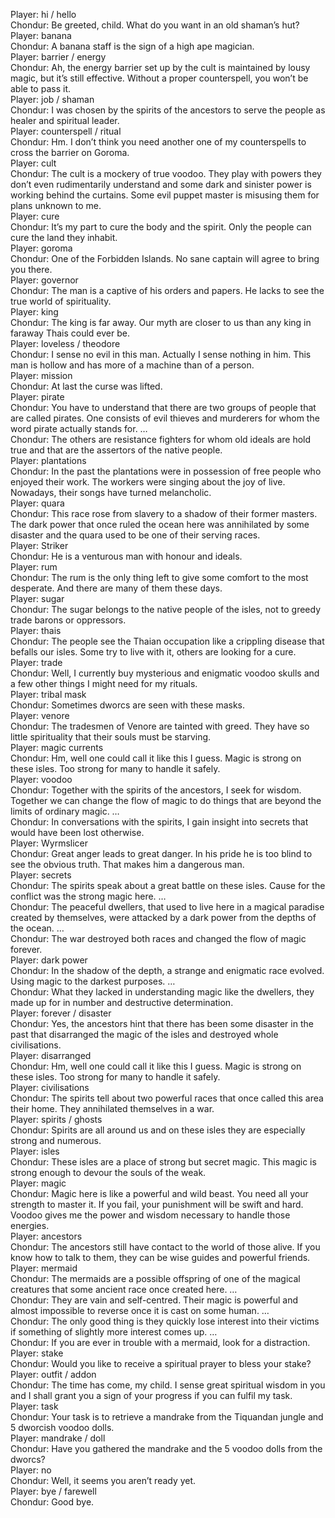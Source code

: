 Player: hi / hello  
Chondur: Be greeted, child. What do you want in an old shaman’s hut?  
Player: banana  
Chondur: A banana staff is the sign of a high ape magician.  
Player: barrier / energy  
Chondur: Ah, the energy barrier set up by the cult is maintained by lousy magic, but it’s still effective. Without a proper counterspell, you won’t be able to pass it.  
Player: job / shaman  
Chondur: I was chosen by the spirits of the ancestors to serve the people as healer and spiritual leader.  
Player: counterspell / ritual  
Chondur: Hm. I don’t think you need another one of my counterspells to cross the barrier on Goroma.  
Player: cult  
Chondur: The cult is a mockery of true voodoo. They play with powers they don’t even rudimentarily understand and some dark and sinister power is working behind the curtains. Some evil puppet master is misusing them for plans unknown to me.  
Player: cure  
Chondur: It’s my part to cure the body and the spirit. Only the people can cure the land they inhabit.  
Player: goroma  
Chondur: One of the Forbidden Islands. No sane captain will agree to bring you there.  
Player: governor  
Chondur: The man is a captive of his orders and papers. He lacks to see the true world of spirituality.  
Player: king  
Chondur: The king is far away. Our myth are closer to us than any king in faraway Thais could ever be.  
Player: loveless / theodore  
Chondur: I sense no evil in this man. Actually I sense nothing in him. This man is hollow and has more of a machine than of a person.  
Player: mission  
Chondur: At last the curse was lifted.  
Player: pirate  
Chondur: You have to understand that there are two groups of people that are called pirates. One consists of evil thieves and murderers for whom the word pirate actually stands for. …  
Chondur: The others are resistance fighters for whom old ideals are hold true and that are the assertors of the native people.  
Player: plantations  
Chondur: In the past the plantations were in possession of free people who enjoyed their work. The workers were singing about the joy of live. Nowadays, their songs have turned melancholic.  
Player: quara  
Chondur: This race rose from slavery to a shadow of their former masters. The dark power that once ruled the ocean here was annihilated by some disaster and the quara used to be one of their serving races.  
Player: Striker  
Chondur: He is a venturous man with honour and ideals.  
Player: rum  
Chondur: The rum is the only thing left to give some comfort to the most desperate. And there are many of them these days.  
Player: sugar  
Chondur: The sugar belongs to the native people of the isles, not to greedy trade barons or oppressors.  
Player: thais  
Chondur: The people see the Thaian occupation like a crippling disease that befalls our isles. Some try to live with it, others are looking for a cure.  
Player: trade  
Chondur: Well, I currently buy mysterious and enigmatic voodoo skulls and a few other things I might need for my rituals.  
Player: tribal mask  
Chondur: Sometimes dworcs are seen with these masks.  
Player: venore  
Chondur: The tradesmen of Venore are tainted with greed. They have so little spirituality that their souls must be starving.  
Player: magic currents  
Chondur: Hm, well one could call it like this I guess. Magic is strong on these isles. Too strong for many to handle it safely.  
Player: voodoo  
Chondur: Together with the spirits of the ancestors, I seek for wisdom. Together we can change the flow of magic to do things that are beyond the limits of ordinary magic. …  
Chondur: In conversations with the spirits, I gain insight into secrets that would have been lost otherwise.  
Player: Wyrmslicer  
Chondur: Great anger leads to great danger. In his pride he is too blind to see the obvious truth. That makes him a dangerous man.  
Player: secrets  
Chondur: The spirits speak about a great battle on these isles. Cause for the conflict was the strong magic here. …  
Chondur: The peaceful dwellers, that used to live here in a magical paradise created by themselves, were attacked by a dark power from the depths of the ocean. …  
Chondur: The war destroyed both races and changed the flow of magic forever.  
Player: dark power  
Chondur: In the shadow of the depth, a strange and enigmatic race evolved. Using magic to the darkest purposes. …  
Chondur: What they lacked in understanding magic like the dwellers, they made up for in number and destructive determination.  
Player: forever / disaster  
Chondur: Yes, the ancestors hint that there has been some disaster in the past that disarranged the magic of the isles and destroyed whole civilisations.  
Player: disarranged  
Chondur: Hm, well one could call it like this I guess. Magic is strong on these isles. Too strong for many to handle it safely.  
Player: civilisations  
Chondur: The spirits tell about two powerful races that once called this area their home. They annihilated themselves in a war.  
Player: spirits / ghosts  
Chondur: Spirits are all around us and on these isles they are especially strong and numerous.  
Player: isles  
Chondur: These isles are a place of strong but secret magic. This magic is strong enough to devour the souls of the weak.  
Player: magic  
Chondur: Magic here is like a powerful and wild beast. You need all your strength to master it. If you fail, your punishment will be swift and hard. Voodoo gives me the power and wisdom necessary to handle those energies.  
Player: ancestors  
Chondur: The ancestors still have contact to the world of those alive. If you know how to talk to them, they can be wise guides and powerful friends.  
Player: mermaid  
Chondur: The mermaids are a possible offspring of one of the magical creatures that some ancient race once created here. …  
Chondur: They are vain and self-centred. Their magic is powerful and almost impossible to reverse once it is cast on some human. …  
Chondur: The only good thing is they quickly lose interest into their victims if something of slightly more interest comes up. …  
Chondur: If you are ever in trouble with a mermaid, look for a distraction.  
Player: stake  
Chondur: Would you like to receive a spiritual prayer to bless your stake?  
Player: outfit / addon  
Chondur: The time has come, my child. I sense great spiritual wisdom in you and I shall grant you a sign of your progress if you can fulfil my task.  
Player: task  
Chondur: Your task is to retrieve a mandrake from the Tiquandan jungle and 5 dworcish voodoo dolls.  
Player: mandrake / doll  
Chondur: Have you gathered the mandrake and the 5 voodoo dolls from the dworcs?  
Player: no  
Chondur: Well, it seems you aren’t ready yet.  
Player: bye / farewell  
Chondur: Good bye.  
